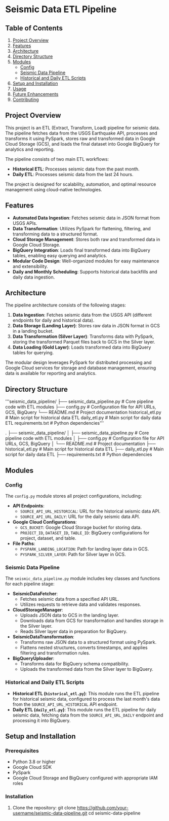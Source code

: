 # Seismic Data ETL Pipeline

## Table of Contents
1. [Project Overview](#project-overview)
2. [Features](#features)
3. [Architecture](#architecture)
4. [Directory Structure](#directory-structure)
5. [Modules](#modules)
   - [Config](#config)
   - [Seismic Data Pipeline](#seismic-data-pipeline)
   - [Historical and Daily ETL Scripts](#historical-and-daily-etl-scripts)
6. [Setup and Installation](#setup-and-installation)
7. [Usage](#usage)
8. [Future Enhancements](#future-enhancements)
9. [Contributing](#contributing)

## Project Overview

This project is an ETL (Extract, Transform, Load) pipeline for seismic data. The pipeline fetches data from the USGS Earthquake API, processes and transforms it using PySpark, stores raw and transformed data in Google Cloud Storage (GCS), and loads the final dataset into Google BigQuery for analytics and reporting.

The pipeline consists of two main ETL workflows:
- **Historical ETL**: Processes seismic data from the past month.
- **Daily ETL**: Processes seismic data from the last 24 hours.

The project is designed for scalability, automation, and optimal resource management using cloud-native technologies.

## Features

- **Automated Data Ingestion**: Fetches seismic data in JSON format from USGS APIs.
- **Data Transformation**: Utilizes PySpark for flattening, filtering, and transforming data to a structured format.
- **Cloud Storage Management**: Stores both raw and transformed data in Google Cloud Storage.
- **BigQuery Integration**: Loads final transformed data into BigQuery tables, enabling easy querying and analytics.
- **Modular Code Design**: Well-organized modules for easy maintenance and extensibility.
- **Daily and Monthly Scheduling**: Supports historical data backfills and daily data ingestion.

## Architecture

The pipeline architecture consists of the following stages:
1. **Data Ingestion**: Fetches seismic data from the USGS API (different endpoints for daily and historical data).
2. **Data Storage (Landing Layer)**: Stores raw data in JSON format in GCS in a landing bucket.
3. **Data Transformation (Silver Layer)**: Transforms data with PySpark, storing the transformed Parquet files back to GCS in the Silver layer.
4. **Data Loading (Gold Layer)**: Loads transformed data into BigQuery tables for querying.

The modular design leverages PySpark for distributed processing and Google Cloud services for storage and database management, ensuring data is available for reporting and analytics.


















## Directory Structure

'''seismic_data_pipeline/ ├── seismic_data_pipeline.py # Core pipeline code with ETL modules ├── config.py # Configuration file for API URLs, GCS, BigQuery └── README.md # Project documentation historical_etl.py # Main script for historical data ETL daily_etl.py # Main script for daily data ETL requirements.txt # Python dependencies'''




.
├── seismic_data_pipeline/
│   ├── seismic_data_pipeline.py     # Core pipeline code with ETL modules
│   ├── config.py                    # Configuration file for API URLs, GCS, BigQuery
│   └── README.md                    # Project documentation
├── historical_etl.py                # Main script for historical data ETL
├── daily_etl.py                     # Main script for daily data ETL
├── requirements.txt                 # Python dependencies


## Modules

### Config
The `config.py` module stores all project configurations, including:
- **API Endpoints**:
  - `SOURCE_API_URL_HISTORICAL`: URL for the historical seismic data API.
  - `SOURCE_API_URL_DAILY`: URL for the daily seismic data API.
- **Google Cloud Configurations**:
  - `GCS_BUCKET`: Google Cloud Storage bucket for storing data.
  - `PROJECT_ID`, `DATASET_ID`, `TABLE_ID`: BigQuery configurations for project, dataset, and table.
- **File Paths**:
  - `PYSPARK_LANDING_LOCATION`: Path for landing layer data in GCS.
  - `PYSPARK_SILVER_LAYER`: Path for Silver layer in GCS.

### Seismic Data Pipeline
The `seismic_data_pipeline.py` module includes key classes and functions for each pipeline stage:
- **SeismicDataFetcher**:
  - Fetches seismic data from a specified API URL.
  - Utilizes requests to retrieve data and validates responses.
- **CloudStorageManager**:
  - Uploads JSON data to GCS in the landing layer.
  - Downloads data from GCS for transformation and handles storage in the Silver layer.
  - Reads Silver layer data in preparation for BigQuery.
- **SeismicDataTransformation**:
  - Transforms raw JSON data to a structured format using PySpark.
  - Flattens nested structures, converts timestamps, and applies filtering and transformation rules.
- **BigQueryUploader**:
  - Transforms data for BigQuery schema compatibility.
  - Uploads the transformed data from the Silver layer to BigQuery.

### Historical and Daily ETL Scripts
- **Historical ETL (`historical_etl.py`)**: This module runs the ETL pipeline for historical seismic data, configured to process the last month's data from the `SOURCE_API_URL_HISTORICAL` API endpoint.
- **Daily ETL (`daily_etl.py`)**: This module runs the ETL pipeline for daily seismic data, fetching data from the `SOURCE_API_URL_DAILY` endpoint and processing it into BigQuery.

## Setup and Installation

### Prerequisites
- Python 3.8 or higher
- Google Cloud SDK
- PySpark
- Google Cloud Storage and BigQuery configured with appropriate IAM roles

### Installation
1. Clone the repository:
   git clone https://github.com/your-username/seismic-data-pipeline.git
   cd seismic-data-pipeline
